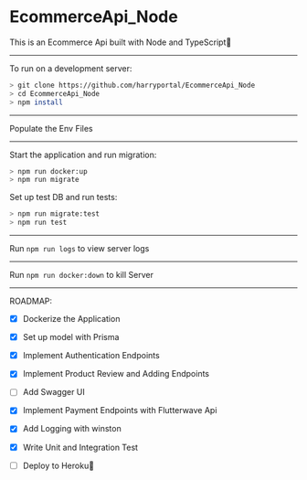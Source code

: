 # EcommerceApi_Node
This is an Ecommerce Api built with Node and TypeScript:rocket:

***
To run on a development server: 

```sh
> git clone https://github.com/harryportal/EcommerceApi_Node
> cd EcommerceApi_Node
> npm install
```
***
Populate the Env Files
***
Start the application and run migration:
```sh
> npm run docker:up
> npm run migrate
```

Set up test DB and run tests:
```sh
> npm run migrate:test
> npm run test
```
***
Run `npm run logs` to view server logs
***
Run `npm run docker:down` to kill Server
***
ROADMAP:
- [x] Dockerize the Application
- [x] Set up model with Prisma
- [x] Implement Authentication Endpoints
- [x] Implement Product Review and Adding Endpoints
- [ ] Add Swagger UI
- [x] Implement Payment Endpoints with Flutterwave Api
- [x] Add Logging with winston
- [x] Write Unit and Integration Test
- [ ] Deploy to Heroku:rocket: 


